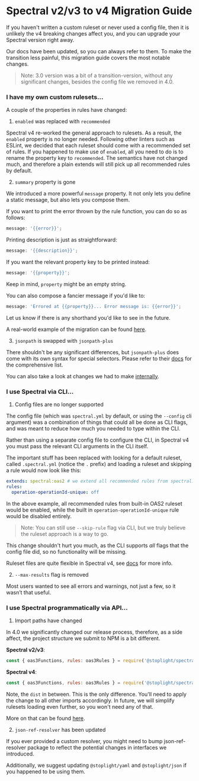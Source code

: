 # Spectral v2/v3 to v4 Migration Guide

If you haven't written a custom ruleset or never used a config file, then it is unlikely the v4 breaking changes affect
you, and you can upgrade your Spectral version right away.

Our docs have been updated, so you can always refer to them. To make the transition less painful, this migration guide
covers the most notable changes.

> Note: 3.0 version was a bit of a transition-version, without any significant changes, besides the config file we
> removed in 4.0.

### I have my own custom rulesets...

A couple of the properties in rules have changed:

1. `enabled` was replaced with `recommended`

Spectral v4 re-worked the general approach to rulesets. As a result, the `enabled` property is no longer needed.
Following other linters such as ESLint, we decided that each ruleset should come with a recommended set of rules. If you
happened to make use of `enabled`, all you need to do is to rename the property key to `recommended`. The semantics have
not changed much, and therefore a plain extends will still pick up all recommended rules by default.

2. `summary` property is gone

We introduced a more powerful `message` property. It not only lets you define a static message, but also lets you
compose them.

If you want to print the error thrown by the rule function, you can do so as follows:

```js
message: '{{error}}';
```

Printing description is just as straightforward:

```js
message: '{{description}}';
```

If you want the relevant property key to be printed instead:

```js
message: '{{property}}';
```

Keep in mind, `property` might be an empty string.

You can also compose a fancier message if you'd like to:

```js
message: 'Errored at {{property}}... Error message is: {{error}}';
```

Let us know if there is any shorthand you'd like to see in the future.

A real-world example of the migration can be found [here](https://github.com/stoplightio/spectral/issues/367).

3. `jsonpath` is swapped with `jsonpath-plus`

There shouldn't be any significant differences, but `jsonpath-plus` does come with its own syntax for special selectors.
Please refer to their [docs](https://github.com/s3u/JSONPath#features) for the comprehensive list.

You can also take a look at changes we had to make
[internally](https://github.com/stoplightio/spectral/pull/347/commits/c79691da636f76c5b0ab5c611779d6be16d32292).

### I use Spectral via CLI...

1. Config files are no longer supported

The config file (which was `spectral.yml` by default, or using the `--config` cli argument) was a combination of things
that could all be done as CLI flags, and was meant to reduce how much you needed to type within the CLI.

Rather than using a separate config file to configure the CLI, in Spectral v4 you must pass the relevant CLI arguments
in the CLI itself.

The important stuff has been replaced with looking for a default ruleset, called `.spectral.yml` (notice the `.` prefix)
and loading a ruleset and skipping a rule would now look like this:

```yaml
extends: spectral:oas2 # we extend all recommended rules from spectral:oas2
rules:
  operation-operationId-unique: off
```

In the above example, all recommended rules from built-in OAS2 ruleset would be enabled, while the built in
`operation-operationId-unique` rule would be disabled entirely.

> Note: You can still use `--skip-rule` flag via CLI, but we truly believe the ruleset approach is a way to go.

This change shouldn't hurt you much, as the CLI supports _all_ flags that the config file did, so no functionality will
be missing.

Ruleset files are quite flexible in Spectral v4, see [docs](../getting-started/rulesets.md) for more info.

2. `--max-results` flag is removed

Most users wanted to see all errors and warnings, not just a few, so it wasn’t that useful.

### I use Spectral programmatically via API...

1. Import paths have changed

In 4.0 we significantly changed our release process, therefore, as a side affect, the project structure we submit to NPM
is a bit different.

**Spectral v2/v3**:

```js
const { oas3Functions, rules: oas3Rules } = require('@stoplight/spectral/rulesets/oas3');
```

**Spectral v4**:

```js
const { oas3Functions, rules: oas3Rules } = require('@stoplight/spectral/dist/rulesets/oas3');
```

Note, the `dist` in between. This is the only difference. You'll need to apply the change to all other imports
accordingly. In future, we will simplify rulesets loading even further, so you won't need any of that.

More on that can be found [here](https://github.com/stoplightio/spectral/issues/366).

2. `json-ref-resolver` has been updated

If you ever provided a custom resolver, you might need to bump json-ref-resolver package to reflect the potential
changes in interfaces we introduced.

Additionally, we suggest updating `@stoplight/yaml` and `@stoplight/json` if you happened to be using them.

